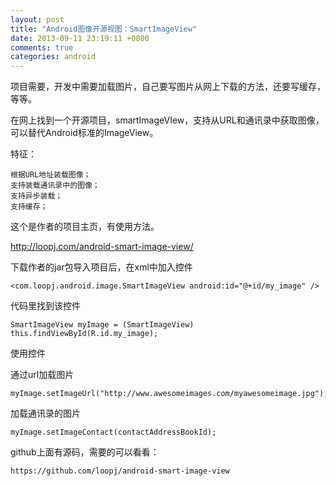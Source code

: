 ```yaml
---
layout: post
title: "Android图像开源视图：SmartImageView"
date: 2013-09-11 23:19:11 +0800
comments: true
categories: android
---
```


项目需要，开发中需要加载图片，自己要写图片从网上下载的方法，还要写缓存，等等。  

在网上找到一个开源项目，smartImageVIew，支持从URL和通讯录中获取图像，可以替代Android标准的ImageView。

特征：

    根据URL地址装载图像；
    支持装载通讯录中的图像；
    支持异步装载；
    支持缓存；
    
这个是作者的项目主页，有使用方法。

http://loopj.com/android-smart-image-view/

下载作者的jar包导入项目后，在xml中加入控件

    <com.loopj.android.image.SmartImageView android:id="@+id/my_image" />    
    
代码里找到该控件

    SmartImageView myImage = (SmartImageView) this.findViewById(R.id.my_image); 
       
使用控件

通过url加载图片

    myImage.setImageUrl("http://www.awesomeimages.com/myawesomeimage.jpg");   
    
加载通讯录的图片

    myImage.setImageContact(contactAddressBookId);  
     
github上面有源码，需要的可以看看：

    https://github.com/loopj/android-smart-image-view    
